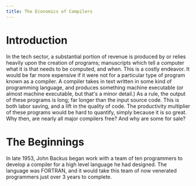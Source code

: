 ```yaml
---
title: The Economics of Compilers
---
```


# Introduction

In the tech sector, a substantial portion of revenue is produced by
or relies heavily upon the creation of programs; manuscripts which
tell a computer what it is that needs to be computed, and when.
This is a costly endeavor. It would be far more expensive if it were
not for a particular type of program known as a compiler. A compiler
takes in text written in some kind of programming language, and
produces something machine executable (or almost machine executable,
but that's a minor detail.) As a rule, the output of these programs is
long; far longer than the input source code. This is both labor saving,
and a lift in the quality of code. The productivity multiplier of
these programs would be hard to quantify, simply because it is so
great. Why then, are nearly all major compilers free? And why are some
for sale?

# The Beginnings

In late 1953, John Backus began work with a team of ten programmers to
develop a compiler for a high level language he had designed.
The language was FORTRAN, and it would take this team of now venerated
programmers just over 3 years to complete.



